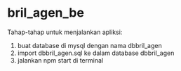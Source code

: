 # bril_agen_be

Tahap-tahap untuk menjalankan apliksi: 
1. buat database di mysql dengan nama dbbril_agen
2. import dbbril_agen.sql ke dalam database dbbril_agen
3. jalankan npm start di terminal
